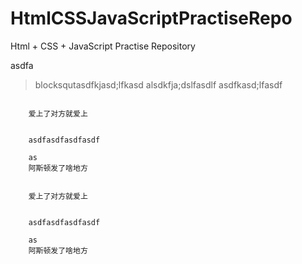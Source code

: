 # HtmlCSSJavaScriptPractiseRepo
Html + CSS + JavaScript Practise Repository


asdfa

>blocksqutasdfkjasd;lfkasd alsdkfja;dslfasdlf asdfkasd;lfasdf



```

    爱上了对方就爱上


    asdfasdfasdfasdf

    as
    阿斯顿发了啥地方
```

```

    爱上了对方就爱上


    asdfasdfasdfasdf

    as
    阿斯顿发了啥地方
```